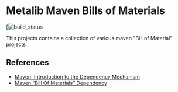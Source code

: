 # Metalib Maven Bills of Materials

[![build_status](https://travis-ci.com/org-metalib/metalib-bom.svg?branch=master)

This projects contains a collection of various maven "Bill of Material" projects

## References
* [Maven: Introduction to the Dependency Mechanism](https://maven.apache.org/guides/introduction/introduction-to-dependency-mechanism.html)
* [Maven “Bill Of Materials” Dependency](https://hackernoon.com/maven-bill-of-materials-dependency-b6eb88f5c188)
